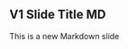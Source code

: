 <!-- .slide: data-background="./images/TACC_bg_clear.png" data-background-size="100% 100%" -->

##  V1 Slide Title MD

This is a new Markdown slide
